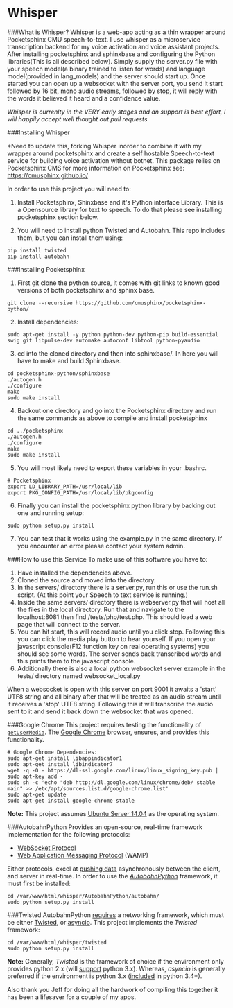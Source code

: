 Whisper
=======
###What is Whisper?
Whisper is a web-app acting as a thin wrapper around Pocketsphinx CMU speech-to-text. I use whisper as a microservice transcription backend for my voice activation and voice assistant projects. After installing pocketsphinx and sphinxbase and configuring the Python libraries(This is all described below). Simply supply the server.py file with your speech model(a binary trained to listen for words) and language model(provided in lang_models) and the server should start up. Once started you can open up a websocket with the server port, you send it start followed by 16 bit, mono audio streams, followed by stop, it will reply with the words it believed it heard and a confidence value.

*Whisper is currenlty in the VERY early stages and an support is best effort, I will happily accept well thought out pull requests*


###Installing Whisper

*Need to update this, forking Whisper inorder to combine it with my wrapper around pocketsphinx and create a self hostable Speech-to-text service for building voice activation without botnet. This package relies on Pocketsphinx CMS for more information on Pocketsphinx see: https://cmusphinx.github.io/

In order to use this project you will need to:
1. Install Pocketsphinx, Shinxbase and it's Python interface Library. This is a Opensource library for text to speech. To do that please see installing pocketsphinx section below.

2. You will need to install python Twisted and Autobahn. This repo includes them, but you can install them using:
```
pip install twisted
pip install autobahn
```

###Installing Pocketsphinx 
1. First git clone the python source, it comes with git links to known good versions of both pocketsphinx and sphinx base.
```
git clone --recursive https://github.com/cmusphinx/pocketsphinx-python/
```
2. Install dependencies:
```
sudo apt-get install -y python python-dev python-pip build-essential swig git libpulse-dev automake autoconf libtool python-pyaudio
```
3. cd into the cloned directory and then into sphinxbase/. In here you will have to make and build Sphinxbase.
```
cd pocketsphinx-python/sphinxbase
./autogen.h
./configure
make
sudo make install
```
4. Backout one directory and go into the Pocketsphinx directory and run the same commands as above to compile and install pocketsphinx
```
cd ../pocketsphinx
./autogen.h
./configure
make
sudo make install 
```
5. You will most likely need to export these variables in your .bashrc.
```
# Pocketsphinx
export LD_LIBRARY_PATH=/usr/local/lib
export PKG_CONFIG_PATH=/usr/local/lib/pkgconfig
```
6. Finally you can install the pocketsphinx python library by backing out one and running setup:
```
sudo python setup.py install
```
7. You can test that it works using the example.py in the same directory. If you encounter an error please contact your system admin.


###How to use this Service
To make use of this software you have to:
1. Have installed the dependencies above.
2. Cloned the source and moved into the directory.
3. In the servers/ directory there is a server.py, run this or use the run.sh script.
    (At this point your Speech to text service is running.)
4. Inside the same servers/ directory there is webserver.py that will host all the files in the local directory. Run that and navigate to the localhost:8081 then find /tests/php/test.php. This should load a web page that will connect to the server.
5. You can hit start, this will record audio until you click stop. Following this you can click the media play button to hear yourself. If you open your javascript console(F12 function key on real operating systems) you should see some words. The server sends back transcribed words and this prints them to the javascript console.
6. Additionally there is also a local python websocket server example in the tests/ directory named websocket_local.py

When a websocket is open with this server on port 9001 it awaits a 'start' UTF8 string and all binary after that will be treated as an audio stream until it receives a 'stop' UTF8 string. Following this it will transcribe the audio sent to it and send it back down the websocket that was opened. 


###Google Chrome
This project requires testing the functionality of [`getUserMedia`](https://developer.mozilla.org/en-US/docs/Web/API/Navigator.getUserMedia).  The [Google Chrome](https://www.google.com/intl/en_us/chrome/browser/) browser, ensures, and provides this functionality.

```
# Google Chrome Dependencies:
sudo apt-get install libappindicator1
sudo apt-get install libindicator7
wget -q -O - https://dl-ssl.google.com/linux/linux_signing_key.pub | sudo apt-key add -
sudo sh -c 'echo "deb http://dl.google.com/linux/chrome/deb/ stable main" >> /etc/apt/sources.list.d/google-chrome.list'
sudo apt-get update
sudo apt-get install google-chrome-stable
```

**Note:** This project assumes [Ubuntu Server 14.04](http://www.ubuntu.com/download/server) as the operating system.


###AutobahnPython
Provides an open-source, real-time framework implementation for the following protocols:

- [WebSocket Protocol](http://tools.ietf.org/html/rfc6455)
- [Web Application Messaging Protocol](http://wamp.ws/) (WAMP)

Either protocols, excel at [pushing data](http://autobahn.ws/python/#what-can-i-do-with-this-stuff) asynchronously between the client, and server in real-time.  In order to use the [*AutobahnPython*](https://github.com/tavendo/AutobahnPython) framework, it must first be installed:

```
cd /var/www/html/whisper/AutobahnPython/autobahn/
sudo python setup.py install
```

###Twisted
AutobahnPython [requires](http://autobahn.ws/python/installation.html#requirements) a networking framework, which must be either [Twisted](https://github.com/twisted/twisted), or [asyncio](https://docs.python.org/3.4/library/asyncio.html).  This project implements the *Twisted* framework:

```
cd /var/www/html/whisper/twisted
sudo python setup.py install
```

**Note:** Generally, *Twisted* is the framework of choice if the environment only provides python 2.x (will [support](http://twistedmatrix.com/trac/milestone/Python-3.x) python 3.x).  Whereas, *asyncio* is generally preferred if the environment is python 3.x ([included](https://docs.python.org/3/whatsnew/3.4.html) in python 3.4+).

Also thank you Jeff for doing all the hardwork of compiling this together it has been a lifesaver for a couple of my apps. 
